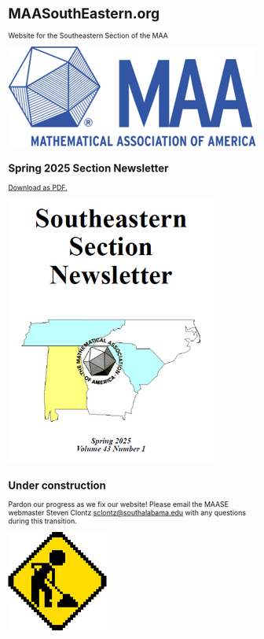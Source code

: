 # MAASouthEastern.org

Website for the Southeastern Section of the MAA

![logo](./logo.png)

## Spring 2025 Section Newsletter

[Download as PDF.](./2025-spring-newsletter.pdf)

[![screnshot of newsletter](./newsletter.png)](./2025-spring-newsletter.pdf)

## Under construction

Pardon our progress as we fix our website! Please email the MAASE webmaster
Steven Clontz <sclontz@southalabama.edu> with any questions during this transition.

![under construction gif](./construction90s.gif)
